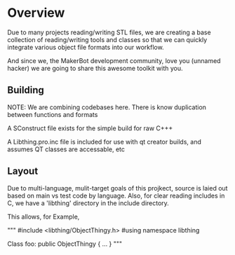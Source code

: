 # Overview
Due to many projects reading/writing STL files, we are creating a base collection of reading/writing tools and classes so that we can quickly integrate various object file formats into our workflow.

And since we, the MakerBot development community, love you (unnamed hacker) we are going to share this awesome toolkit with you.


## Building

NOTE: We are combining codebases here. There is know duplication between functions and formats

A SConstruct file exists for the simple build for raw C+++

A Libthing.pro.inc file is included for use with qt creator builds,
and assumes QT classes are accessable, etc

## Layout

Due to multi-language, mulit-target goals of this projkect, source is laied out 
based on main vs test code by language.   Also, for clear reading includes in C, 
we have a 'libthing' directory in the include directory.

This allows, for Example, 

"""
#include <libthing/ObjectThingy.h>
#using namespace libthing

Class foo: public ObjectThingy 
{
...
}
"""